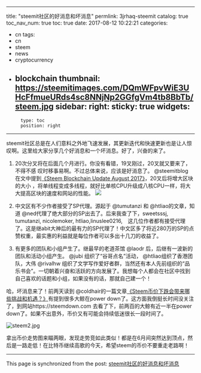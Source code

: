 
---
title: "steemit社区的好消息和坏消息"
permlink: 3jrhaq-steemit
catalog: true
toc_nav_num: true
toc: true
date: 2017-08-12 10:22:21
categories:
- cn
tags:
- cn
- steem
- news
- cryptocurrency
- blockchain
thumbnail: https://steemitimages.com/DQmWFpvWiE3UHcFfmueURds4sc8NNjNp2GGfgVm4tb8BbTb/steem.jpg
sidebar:
    right:
        sticky: true
widgets:
    -
        type: toc
        position: right
---


steemit社区总是在人们意料之外地飞速发展，其更新迭代和快速更新也是让人惊叹啊。这里给大家分享几个好消息和一个坏消息。好了，兴奋的来了。
1. 20次分叉将在后面几个月进行。你没有看错，19叉刚过，20叉就又要来了，不得不感 叹时移事易啊。不过总体来说，应该是好消息了。 @steemitblog 在文中提到[《Steem Blockchain Update August 2017》](https://steemit.com/steemitdev/@steemitdev/steem-blockchain-update-august-2017)，20叉后将增大区块的大小 ，将单线程变成多线程，就好比单核CPU升级成八核CPU一样，将大大提高区块的速度和网站的性能。
![](https://steemitimages.com/DQmWFpvWiE3UHcFfmueURds4sc8NNjNp2GGfgVm4tb8BbTb/steem.jpg)
2. 中文区有不少作者接受了SP代理。源起于 @tumutanzi 和 @htliao的文章，知道 @ned代理了绝大部分的SP出去了。后来我查了下，sweetsssj, tumutanzi, nicolemoker, htliao,linuslee0216,　这几位作者都有接受代理了。这是继abit大神后的最有力的SP代理了！中文区多了将近280万的SP的点赞权重，最实惠的利益就是每位作者可以多出十几刀的收益了。

3. 有更多的团队和小组产生了。继最早的老道茶馆 @laodr 后，后继有一波新的团队和活动小组产生。 @jubi 组织了“谷哥点名”活动， @htliao组织了香港团队，大伟 @rivalhw 组织了文学写作爱好者群，当然还有本人先前组织的“品乐书会”。一切朝着兴奋和活跃的方向发展了。我想每个人都会在社区中找到自己喜欢的话题和小组，如果没有的话，那就自己建一个！

哈，坏消息来了！前两天读到 @coldhair的一篇文章[《Steem币价下跌会带来哪些挑战和机遇？》](https://steemit.com/cn/@coldhair/3nabej-steem)有提到很多大鲸在power down了。这方面我倒挺长时间没关注了，到网站https://steemdown.com 去看了下，前两百的大鲸有近一半在power down了。如果不出意外，币价又有可能会持续低迷很长一段时间了。

![steem2.jpg](https://steemitimages.com/DQmf2x3xyFnfUNhQ18hZH2SQyjJGhSHA9XjDsFSFsdKrsuj/steem2.jpg)

拿出币价走势图来瞄两眼，发现走势竞如此类似！都是在6月间突然达到顶点，然后是一路走低！在比特币继续高歌的今天，希望steem的币价不要重走老路啊！

- - -

This page is synchronized from the post: [steemit社区的好消息和坏消息](https://steemit.com/@lemooljiang/3jrhaq-steemit)
